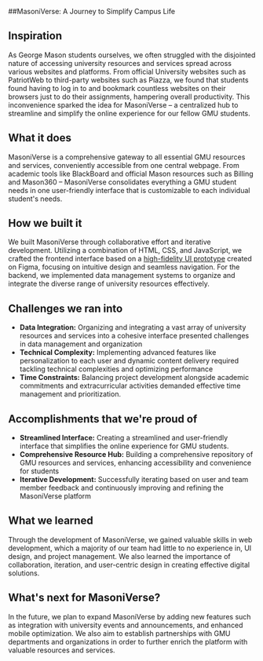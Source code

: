 ##MasoniVerse: A Journey to Simplify Campus Life

## Inspiration
As George Mason students ourselves, we often struggled with the disjointed nature of accessing university resources and services spread across various websites and platforms. From official University websites such as PatriotWeb to third-party websites such as Piazza, we found that students found having to log in to and bookmark countless websites on their browsers just to do their assignments, hampering overall productivity. This inconvenience sparked the idea for MasoniVerse – a centralized hub to streamline and simplify the online experience for our fellow GMU students.

## What it does
MasoniVerse is a comprehensive gateway to all essential GMU resources and services, conveniently accessible from one central webpage. From academic tools like BlackBoard and official Mason resources such as Billing and Mason360 – MasoniVerse consolidates everything a GMU student needs in one user-friendly interface that is customizable to each individual student's needs.

## How we built it
We built MasoniVerse through collaborative effort and iterative development. Utilizing a combination of HTML, CSS, and JavaScript, we crafted the frontend interface based on a [high-fidelity UI prototype](https://www.figma.com/file/ngBtEafSR8xz6pUh9Fq1tS/MasonVerse-Website-Design?type=design&node-id=48%3A1448&mode=design&t=tyqmdy3RDgM2MIEx-1) created on Figma, focusing on intuitive design and seamless navigation. For the backend, we implemented data management systems to organize and integrate the diverse range of university resources effectively.

## Challenges we ran into
- **Data Integration:** Organizing and integrating a vast array of university resources and services into a cohesive interface presented challenges in data management and organization
- **Technical Complexity:** Implementing advanced features like personalization to each user and dynamic content delivery required tackling technical complexities and optimizing performance
- **Time Constraints:** Balancing project development alongside academic commitments and extracurricular activities demanded effective time management and prioritization.

## Accomplishments that we're proud of
- **Streamlined Interface:** Creating a streamlined and user-friendly interface that simplifies the online experience for GMU students.
- **Comprehensive Resource Hub:** Building a comprehensive repository of GMU resources and services, enhancing accessibility and convenience for students
- **Iterative Development:** Successfully iterating based on user and team member feedback and continuously improving and refining the MasoniVerse platform

## What we learned
Through the development of MasoniVerse, we gained valuable skills in web development, which a majority of our team had little to no experience in, UI design, and project management. We also learned the importance of collaboration, iteration, and user-centric design in creating effective digital solutions.

## What's next for MasoniVerse?
In the future, we plan to expand MasoniVerse by adding new features such as integration with university events and announcements, and enhanced mobile optimization. We also aim to establish partnerships with GMU departments and organizations in order to further enrich the platform with valuable resources and services.
